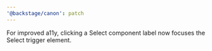 ```yaml
---
'@backstage/canon': patch
---
```


For improved a11y, clicking a Select component label now focuses the Select trigger element.
